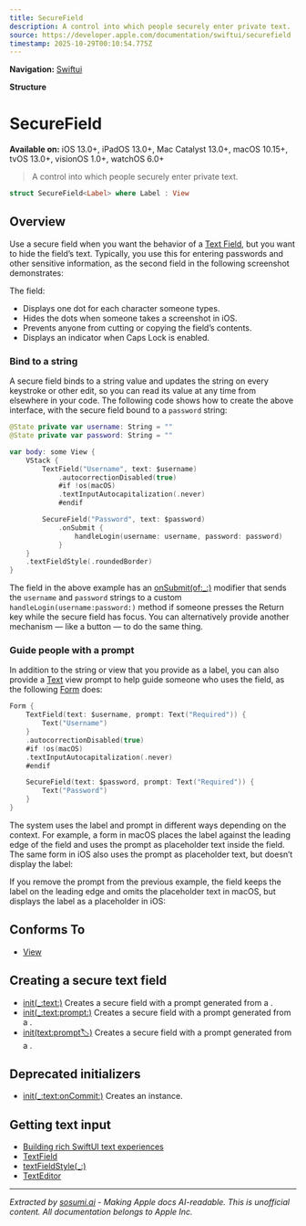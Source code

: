 ```yaml
---
title: SecureField
description: A control into which people securely enter private text.
source: https://developer.apple.com/documentation/swiftui/securefield
timestamp: 2025-10-29T00:10:54.775Z
---
```


**Navigation:** [Swiftui](/documentation/swiftui)

**Structure**

# SecureField

**Available on:** iOS 13.0+, iPadOS 13.0+, Mac Catalyst 13.0+, macOS 10.15+, tvOS 13.0+, visionOS 1.0+, watchOS 6.0+

> A control into which people securely enter private text.

```swift
struct SecureField<Label> where Label : View
```

## Overview

Use a secure field when you want the behavior of a [Text Field](/documentation/swiftui/textfield), but you want to hide the field’s text. Typically, you use this for entering passwords and other sensitive information, as the second field in the following screenshot demonstrates:

The field:

- Displays one dot for each character someone types.
- Hides the dots when someone takes a screenshot in iOS.
- Prevents anyone from cutting or copying the field’s contents.
- Displays an indicator when Caps Lock is enabled.

### Bind to a string

A secure field binds to a string value and updates the string on every keystroke or other edit, so you can read its value at any time from elsewhere in your code. The following code shows how to create the above interface, with the secure field bound to a `password` string:

```swift
@State private var username: String = ""
@State private var password: String = ""

var body: some View {
    VStack {
        TextField("Username", text: $username)
            .autocorrectionDisabled(true)
            #if !os(macOS)
            .textInputAutocapitalization(.never)
            #endif

        SecureField("Password", text: $password)
            .onSubmit {
                handleLogin(username: username, password: password)
            }
    }
    .textFieldStyle(.roundedBorder)
}
```

The field in the above example has an [onSubmit(of:_:)](/documentation/swiftui/view/onsubmit(of:_:)) modifier that sends the `username` and `password` strings to a custom `handleLogin(username:password:)` method if someone presses the Return key while the secure field has focus. You can alternatively provide another mechanism — like a button — to do the same thing.

### Guide people with a prompt

In addition to the string or view that you provide as a label, you can also provide a [Text](/documentation/swiftui/text) view prompt to help guide someone who uses the field, as the following [Form](/documentation/swiftui/form) does:

```swift
Form {
    TextField(text: $username, prompt: Text("Required")) {
        Text("Username")
    }
    .autocorrectionDisabled(true)
    #if !os(macOS)
    .textInputAutocapitalization(.never)
    #endif

    SecureField(text: $password, prompt: Text("Required")) {
        Text("Password")
    }
}
```

The system uses the label and prompt in different ways depending on the context. For example, a form in macOS places the label against the leading edge of the field and uses the prompt as placeholder text inside the field. The same form in iOS also uses the prompt as placeholder text, but doesn’t display the label:

If you remove the prompt from the previous example, the field keeps the label on the leading edge and omits the placeholder text in macOS, but displays the label as a placeholder in iOS:

## Conforms To

- [View](/documentation/swiftui/view)

## Creating a secure text field

- [init(_:text:)](/documentation/swiftui/securefield/init(_:text:)) Creates a secure field with a prompt generated from a .
- [init(_:text:prompt:)](/documentation/swiftui/securefield/init(_:text:prompt:)) Creates a secure field with a prompt generated from a .
- [init(text:prompt:label:)](/documentation/swiftui/securefield/init(text:prompt:label:)) Creates a secure field with a prompt generated from a .

## Deprecated initializers

- [init(_:text:onCommit:)](/documentation/swiftui/securefield/init(_:text:oncommit:)) Creates an instance.

## Getting text input

- [Building rich SwiftUI text experiences](/documentation/swiftui/building-rich-swiftui-text-experiences)
- [TextField](/documentation/swiftui/textfield)
- [textFieldStyle(_:)](/documentation/swiftui/view/textfieldstyle(_:))
- [TextEditor](/documentation/swiftui/texteditor)

---

*Extracted by [sosumi.ai](https://sosumi.ai) - Making Apple docs AI-readable.*
*This is unofficial content. All documentation belongs to Apple Inc.*
